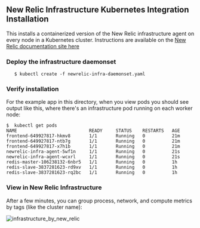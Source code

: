 ## New Relic Infrastructure Kubernetes Integration Installation

This installs a containerized version of the New Relic infrastructure agent on every node in a Kubernetes cluster. Instructions are available on the [New Relic documentation site here](https://docs.newrelic.com/docs/integrations/host-integrations/host-integrations-list/kubernetes-monitoring-integration)


### Deploy the infrastructure daemonset

```
   $ kubectl create -f newrelic-infra-daemonset.yaml
```

### Verify installation

For the example app in this directory, when you view pods you should see output like this, where there's an infrastructure pod running on each worker node:

```
$  kubectl get pods
NAME                           READY     STATUS    RESTARTS   AGE
frontend-649927817-hkmv8       1/1       Running   0          21m
frontend-649927817-ntb7g       1/1       Running   0          21m
frontend-649927817-x7h1b       1/1       Running   0          21m
newrelic-infra-agent-5wf1n     1/1       Running   0          21s
newrelic-infra-agent-wcxrl     1/1       Running   0          21s
redis-master-106238132-6nbr5   1/1       Running   0          1h
redis-slave-3837281623-rd9xv   1/1       Running   0          1h
redis-slave-3837281623-rq2bc   1/1       Running   0          1h
```

### View in New Relic Infrastructure

After a few minutes, you can group process, network, and compute metrics by tags (like the cluster name):

![infrastructure_by_new_relic](https://user-images.githubusercontent.com/27153/31867057-72190e06-b73d-11e7-93fc-dd70ba4afd70.png)
